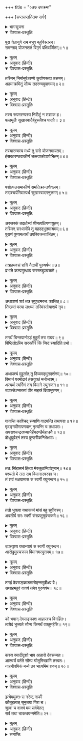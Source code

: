 +++
title = "०७७ उपक्रमः"

+++
[सप्तसप्ततितमः सर्गः]



<details><summary>भागसूचना</summary>

77. महर्षि अगस्त्यका एक स्वर्गीय पुरुषके शवभक्षणका प्रसंग सुनाना
</details>

<details open><summary>विश्वास-प्रस्तुतिः</summary>

पुरा त्रेतायुगे राम बभूव बहुविस्तरम्।  
समन्ताद् योजनशतं विमृगं पक्षिवर्जितम्॥ १॥
</details>

<details><summary>मूलम्</summary>

पुरा त्रेतायुगे राम बभूव बहुविस्तरम्।  
समन्ताद् योजनशतं विमृगं पक्षिवर्जितम्॥ १॥
</details>

<details><summary>अनुवाद (हिन्दी)</summary>

(अगस्त्यजी कहते हैं—) श्रीराम! प्राचीनकालके त्रेतायुगकी बात है, एक बहुत ही विस्तृत वन था, जो चारों ओर सौ योजनतक फैला हुआ था; परंतु उस वनमें न तो कोई पशु था और न पक्षी ही॥ १॥
</details>

<details open><summary>विश्वास-प्रस्तुतिः</summary>

तस्मिन् निर्मानुषेऽरण्ये कुर्वाणस्तप उत्तमम्।  
अहमाक्रमितुं सौम्य तदरण्यमुपागमम्॥ २॥
</details>

<details><summary>मूलम्</summary>

तस्मिन् निर्मानुषेऽरण्ये कुर्वाणस्तप उत्तमम्।  
अहमाक्रमितुं सौम्य तदरण्यमुपागमम्॥ २॥
</details>

<details><summary>अनुवाद (हिन्दी)</summary>

सौम्य! उस निर्जन वनमें उत्तम तपस्या करनेके लिये घूम-घूमकर उपयुक्त स्थानका पता लगानेके निमित्त मैं वहाँ गया॥ २॥
</details>

<details open><summary>विश्वास-प्रस्तुतिः</summary>

तस्य रूपमरण्यस्य निर्देष्टुं न शशाक ह।  
फलमूलैः सुखास्वादैर्बहुरूपैश्च पादपैः॥ ३॥
</details>

<details><summary>मूलम्</summary>

तस्य रूपमरण्यस्य निर्देष्टुं न शशाक ह।  
फलमूलैः सुखास्वादैर्बहुरूपैश्च पादपैः॥ ३॥
</details>

<details><summary>अनुवाद (हिन्दी)</summary>

उस वनका स्वरूप कितना सुखदायी था, यह बतानेमें मैं असमर्थ हूँ। सुखद स्वादिष्ट फल-मूल तथा अनेक रूप-रंगके वृक्ष उसकी शोभा बढ़ाते थे॥ ३॥
</details>

<details open><summary>विश्वास-प्रस्तुतिः</summary>

तस्यारण्यस्य मध्ये तु सरो योजनमायतम्।  
हंसकारण्डवाकीर्णं चक्रवाकोपशोभितम्॥ ४॥
</details>

<details><summary>मूलम्</summary>

तस्यारण्यस्य मध्ये तु सरो योजनमायतम्।  
हंसकारण्डवाकीर्णं चक्रवाकोपशोभितम्॥ ४॥
</details>

<details><summary>अनुवाद (हिन्दी)</summary>

उस वनके मध्यभागमें एक सरोवर था, जिसकी लम्बाई-चौड़ाई एक-एक योजनकी थी। उसमें हंस और कारण्डव आदि जलपक्षी फैले हुए थे और चक्रवाकोंके जोड़े उसकी शोभा बढ़ाते थे॥ ४॥
</details>

<details open><summary>विश्वास-प्रस्तुतिः</summary>

पद्मोत्पलसमाकीर्णं समतिक्रान्तशैवलम्।  
तदाश्चर्यमिवात्यर्थं सुखास्वादमनुत्तमम्॥ ५॥
</details>

<details><summary>मूलम्</summary>

पद्मोत्पलसमाकीर्णं समतिक्रान्तशैवलम्।  
तदाश्चर्यमिवात्यर्थं सुखास्वादमनुत्तमम्॥ ५॥
</details>

<details><summary>अनुवाद (हिन्दी)</summary>

उसमें कमल और उत्पल छा रहे थे। सेवारका कहीं नाम भी नहीं था। वह परम उत्तम सरोवर अत्यन्त आश्चर्यमय-सा जान पड़ता था। उसका जल पीनेमें अत्यन्त सुखद एवं स्वादिष्ट था॥ ५॥
</details>

<details open><summary>विश्वास-प्रस्तुतिः</summary>

अरजस्कं तदक्षोभ्यं श्रीमत्पक्षिगणायुतम्।  
तस्मिन् सरःसमीपे तु महदद्भुतमाश्रमम्॥ ६॥  
पुराणं पुण्यमत्यर्थं तपस्विजनवर्जितम्।
</details>

<details><summary>मूलम्</summary>

अरजस्कं तदक्षोभ्यं श्रीमत्पक्षिगणायुतम्।  
तस्मिन् सरःसमीपे तु महदद्भुतमाश्रमम्॥ ६॥  
पुराणं पुण्यमत्यर्थं तपस्विजनवर्जितम्।
</details>

<details><summary>अनुवाद (हिन्दी)</summary>

उसमें कीचड़ नहीं था, वह सर्वथा निर्मल था। उसे कोई पार नहीं कर सकता था। उसके भीतर सुन्दर पक्षी कलरव कर रहे थे। उस सरोवरके पास ही एक विशाल, अद्भुत एवं अत्यन्त पवित्र पुराना आश्रम था; जिसमें एक भी तपस्वी नहीं था॥ ६ १/२॥
</details>

<details open><summary>विश्वास-प्रस्तुतिः</summary>

तत्राहमवसं रात्रिं नैदाघीं पुरुषर्षभ॥ ७॥  
प्रभाते कल्यमुत्थाय सरस्तदुपचक्रमे।
</details>

<details><summary>मूलम्</summary>

तत्राहमवसं रात्रिं नैदाघीं पुरुषर्षभ॥ ७॥  
प्रभाते कल्यमुत्थाय सरस्तदुपचक्रमे।
</details>

<details><summary>अनुवाद (हिन्दी)</summary>

पुरुषप्रवर! जेठकी रातमें मैं उस आश्रमके भीतर एक रात रहा और प्रातःकाल सबेरे उठकर स्नान आदिके लिये उस सरोवरके तटपर जाने लगा॥ ७ १/२॥
</details>

<details open><summary>विश्वास-प्रस्तुतिः</summary>

अथापश्यं शवं तत्र सुपुष्टमरजः क्वचित्॥ ८॥  
तिष्ठन्तं परया लक्ष्म्या तस्मिंस्तोयाशये नृप।
</details>

<details><summary>मूलम्</summary>

अथापश्यं शवं तत्र सुपुष्टमरजः क्वचित्॥ ८॥  
तिष्ठन्तं परया लक्ष्म्या तस्मिंस्तोयाशये नृप।
</details>

<details><summary>अनुवाद (हिन्दी)</summary>

उसी समय मुझे वहाँ एक शव दिखायी दिया जो हृष्ट-पुष्ट होनेके साथ ही अत्यन्त निर्मल था। उसमें कहीं कोई मलिनता नहीं थी। नरेश्वर! वह शव उस जलाशयके तटपर बड़ी शोभासे सम्पन्न होकर पड़ा था॥ ८ १/२॥
</details>

<details open><summary>विश्वास-प्रस्तुतिः</summary>

तमर्थं चिन्तयानोऽहं मुहूर्तं तत्र राघव॥ ९॥  
विष्ठितोऽस्मि सरस्तीरे किं न्विदं स्यादिति प्रभो।
</details>

<details><summary>मूलम्</summary>

तमर्थं चिन्तयानोऽहं मुहूर्तं तत्र राघव॥ ९॥  
विष्ठितोऽस्मि सरस्तीरे किं न्विदं स्यादिति प्रभो।
</details>

<details><summary>अनुवाद (हिन्दी)</summary>

प्रभो! रघुनन्दन! मैं उस शवके विषयमें यह सोचता हुआ कि ‘यह क्या है?’ वहाँ दो घड़ीतक उस तालाबके किनारे बैठा रहा॥ ९ १/२॥
</details>

<details open><summary>विश्वास-प्रस्तुतिः</summary>

अथापश्यं मुहूर्तात् तु दिव्यमद्भुतदर्शनम्॥ १०॥  
विमानं परमोदारं हंसयुक्तं मनोजवम्।  
अत्यर्थं स्वर्गिणं तत्र विमाने रघुनन्दन॥ ११॥  
उपास्तेऽप्सरसां वीर सहस्रं दिव्यभूषणम्।
</details>

<details><summary>मूलम्</summary>

अथापश्यं मुहूर्तात् तु दिव्यमद्भुतदर्शनम्॥ १०॥  
विमानं परमोदारं हंसयुक्तं मनोजवम्।  
अत्यर्थं स्वर्गिणं तत्र विमाने रघुनन्दन॥ ११॥  
उपास्तेऽप्सरसां वीर सहस्रं दिव्यभूषणम्।
</details>

<details><summary>अनुवाद (हिन्दी)</summary>

दो घड़ी बीतते ही मैंने वहाँ एक दिव्य, अद्भुत, अत्यन्त उत्तम, हंसयुक्त और मनके समान वेगशाली विमान उतरता देखा। रघुनन्दन! उस विमानपर एक स्वर्गवासी देवता बैठे थे, जो अत्यन्त रूपवान् थे। वीर! वहाँ उनकी सेवामें सहस्रों अप्सराएँ बैठी थीं, जो दिव्य आभूषणोंसे विभूषित थीं॥ १०-११ १/२॥
</details>

<details open><summary>विश्वास-प्रस्तुतिः</summary>

गायन्ति काश्चिद् रम्याणि वादयन्ति तथापराः॥ १२॥  
मृदङ्गवीणापणवान् नृत्यन्ति च तथापराः।  
अपराश्चन्द्ररश्म्याभैर्हेमदण्डैर्महाधनैः॥ १३॥  
दोधूयुर्वदनं तस्य पुण्डरीकनिभेक्षणाः।
</details>

<details><summary>मूलम्</summary>

गायन्ति काश्चिद् रम्याणि वादयन्ति तथापराः॥ १२॥  
मृदङ्गवीणापणवान् नृत्यन्ति च तथापराः।  
अपराश्चन्द्ररश्म्याभैर्हेमदण्डैर्महाधनैः॥ १३॥  
दोधूयुर्वदनं तस्य पुण्डरीकनिभेक्षणाः।
</details>

<details><summary>अनुवाद (हिन्दी)</summary>

उनमेंसे कुछ मनोहर गीत गा रही थीं, दूसरी मृदङ्ग, वीणा और पणव आदि बाजे बजा रही थीं। अन्य बहुत-सी अप्सराएँ नृत्य करती थीं तथा प्रफुल्ल कमल-जैसे नेत्रोंवाली अन्य कितनी ही अप्सराएँ सुवर्णमय दण्डसे विभूषित एवं चन्द्रमाकी किरणोंके समान उज्ज्वल बहुमूल्य चवँर लेकर उन स्वर्गवासी देवताके मुखपर हवा कर रही थीं॥ १२-१३ १/२॥
</details>

<details open><summary>विश्वास-प्रस्तुतिः</summary>

ततः सिंहासनं हित्वा मेरुकूटमिवांशुमान्॥ १४॥  
पश्यतो मे तदा राम विमानादवरुह्य च।  
तं शवं भक्षयामास स स्वर्गी रघुनन्दन॥ १५॥
</details>

<details><summary>मूलम्</summary>

ततः सिंहासनं हित्वा मेरुकूटमिवांशुमान्॥ १४॥  
पश्यतो मे तदा राम विमानादवरुह्य च।  
तं शवं भक्षयामास स स्वर्गी रघुनन्दन॥ १५॥
</details>

<details><summary>अनुवाद (हिन्दी)</summary>

रघुकुलनन्दन श्रीराम! तदनन्तर जैसे अंशुमाली सूर्य मेरुपर्वतके शिखरको छोड़कर नीचे उतरते हैं, उसी प्रकार उन स्वर्गवासी पुरुषने विमानसे उतरकर मेरे देखते-देखते उस शवका भक्षण किया॥ १४-१५॥
</details>

<details open><summary>विश्वास-प्रस्तुतिः</summary>

ततो भुक्त्वा यथाकामं मांसं बहु सुपीवरम्।  
अवतीर्य सरः स्वर्गी संस्प्रष्टुमुपचक्रमे॥ १६॥
</details>

<details><summary>मूलम्</summary>

ततो भुक्त्वा यथाकामं मांसं बहु सुपीवरम्।  
अवतीर्य सरः स्वर्गी संस्प्रष्टुमुपचक्रमे॥ १६॥
</details>

<details><summary>अनुवाद (हिन्दी)</summary>

इच्छानुसार उस सुपुष्ट एवं प्रचुर मांसको खाकर वे स्वर्गीय देवता सरोवरमें उतरे और हाथ-मुँह धोने लगे॥ १६॥
</details>

<details open><summary>विश्वास-प्रस्तुतिः</summary>

उपस्पृश्य यथान्यायं स स्वर्गी रघुनन्दन।  
आरोढुमुपचक्राम विमानवरमुत्तमम्॥ १७॥
</details>

<details><summary>मूलम्</summary>

उपस्पृश्य यथान्यायं स स्वर्गी रघुनन्दन।  
आरोढुमुपचक्राम विमानवरमुत्तमम्॥ १७॥
</details>

<details><summary>अनुवाद (हिन्दी)</summary>

रघुनन्दन! यथोचित रीतिसे कुल्ला-आचमन करके वे स्वर्गवासी पुरुष उस उत्तम एवं श्रेष्ठ विमानपर चढ़नेको उद्यत हुए॥ १७॥
</details>

<details open><summary>विश्वास-प्रस्तुतिः</summary>

तमहं देवसङ्काशमारोहन्तमुदीक्ष्य वै।  
अथाहमब्रुवं वाक्यं तमेव पुरुषर्षभ॥ १८॥
</details>

<details><summary>मूलम्</summary>

तमहं देवसङ्काशमारोहन्तमुदीक्ष्य वै।  
अथाहमब्रुवं वाक्यं तमेव पुरुषर्षभ॥ १८॥
</details>

<details><summary>अनुवाद (हिन्दी)</summary>

पुरुषोत्तम! उन देवतुल्य पुरुषको विमानपर चढ़ते देख मैंने उनसे यह बात पूछी—॥ १८॥
</details>

<details open><summary>विश्वास-प्रस्तुतिः</summary>

को भवान् देवसङ्काश आहारश्च विगर्हितः।  
त्वयेदं भुज्यते सौम्य किमर्थं वक्तुमर्हसि॥ १९॥
</details>

<details><summary>मूलम्</summary>

को भवान् देवसङ्काश आहारश्च विगर्हितः।  
त्वयेदं भुज्यते सौम्य किमर्थं वक्तुमर्हसि॥ १९॥
</details>

<details><summary>अनुवाद (हिन्दी)</summary>

‘सौम्य! देवोपम पुरुष! आप कौन हैं और किसलिये ऐसा घृणित आहार ग्रहण करते हैं? यह बतानेका कष्ट करें॥ १९॥
</details>

<details open><summary>विश्वास-प्रस्तुतिः</summary>

कस्य स्यादीदृशो भाव आहारो देवसम्मतः।  
आश्चर्यं वर्तते सौम्य श्रोतुमिच्छामि तत्त्वतः।  
नाहमौपयिकं मन्ये तव भक्ष्यमिमं शवम्॥ २०॥
</details>

<details><summary>मूलम्</summary>

कस्य स्यादीदृशो भाव आहारो देवसम्मतः।  
आश्चर्यं वर्तते सौम्य श्रोतुमिच्छामि तत्त्वतः।  
नाहमौपयिकं मन्ये तव भक्ष्यमिमं शवम्॥ २०॥
</details>

<details><summary>अनुवाद (हिन्दी)</summary>

‘देवतुल्य तेजस्वी पुरुष! ऐसा दिव्य स्वरूप और ऐसा घृणित आहार किसका हो सकता है? सौम्य! आपमें ये दोनों आश्चर्यजनक बातें हैं, अतः मैं इसका यथार्थ रहस्य सुनना चाहता हूँ; क्योंकि मैं इस शवको आपके योग्य आहार नहीं मानता हूँ’॥ २०॥
</details>

<details open><summary>विश्वास-प्रस्तुतिः</summary>

इत्येवमुक्तः स नरेन्द्र नाकी  
कौतूहलात् सूनृतया गिरा च।  
श्रुत्वा च वाक्यं मम सर्वमेतत्  
सर्वं तथा चाकथयन्ममेति॥ २१॥
</details>

<details><summary>मूलम्</summary>

इत्येवमुक्तः स नरेन्द्र नाकी  
कौतूहलात् सूनृतया गिरा च।  
श्रुत्वा च वाक्यं मम सर्वमेतत्  
सर्वं तथा चाकथयन्ममेति॥ २१॥
</details>

<details><summary>अनुवाद (हिन्दी)</summary>

नरेश्वर! जब कौतूहलवश मैंने मधुर वाणीमें उन स्वर्गीय पुरुषसे इस प्रकार पूछा, तब मेरी बातें सुनकर उन्होंने यह सब कुछ मेरे सामने बताया॥ २१॥
</details>

<details><summary>समाप्तिः</summary>

इत्यार्षे श्रीमद्रामायणे वाल्मीकीये आदिकाव्ये उत्तरकाण्डे सप्तसप्ततितमः सर्गः॥ ७७॥  
इस प्रकार श्रीवाल्मीकिनिर्मित आर्षरामायण आदिकाव्यके उत्तरकाण्डमें सतहत्तरवाँ सर्ग पूरा हुआ॥ ७७॥
</details>

